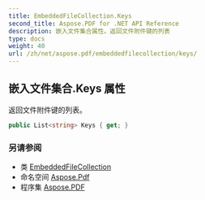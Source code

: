 ```yaml
---
title: EmbeddedFileCollection.Keys
second_title: Aspose.PDF for .NET API Reference
description: 嵌入文件集合属性。返回文件附件键的列表
type: docs
weight: 40
url: /zh/net/aspose.pdf/embeddedfilecollection/keys/
---
```

## 嵌入文件集合.Keys 属性

返回文件附件键的列表。

```csharp
public List<string> Keys { get; }
```

### 另请参阅

* 类 [EmbeddedFileCollection](../)
* 命名空间 [Aspose.Pdf](../../../aspose.pdf/)
* 程序集 [Aspose.PDF](../../../)
